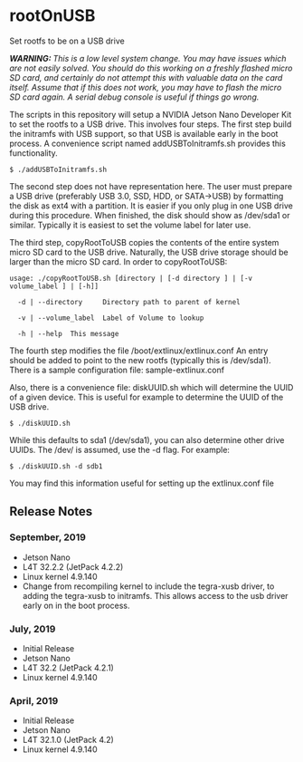 # rootOnUSB
Set rootfs to be on a USB drive

<em><b>WARNING: </b>This is a low level system change. You may have issues which are not easily solved. You should do this working on a freshly flashed micro SD card, and certainly do not attempt this with valuable data on the card itself. Assume that if this does not work, you may have to flash the micro SD card again. A serial debug console is useful if things go wrong. </em>

The scripts in this repository will setup a NVIDIA Jetson Nano Developer Kit to set the rootfs to a USB drive. This involves four steps. The first step build the initramfs with USB support, so that USB is available early in the boot process. A convenience script named addUSBToInitramfs.sh provides this functionality.

```
$ ./addUSBToInitramfs.sh
```

The second step does not have representation here. The user must prepare a USB drive (preferably USB 3.0, SSD, HDD, or SATA->USB) by formatting the disk as ext4 with a partition. It is easier if you only plug in one USB drive during this procedure. When finished, the disk should show as /dev/sda1 or similar. Typically it is easiest to set the volume label for later use.

The third step, copyRootToUSB copies the contents of the entire system micro SD card to the USB drive. Naturally, the USB drive storage should be larger than the micro SD card. In order to copyRootToUSB:

```
usage: ./copyRootToUSB.sh [directory | [-d directory ] | [-v volume_label ] | [-h]]

  -d | --directory     Directory path to parent of kernel

  -v | --volume_label  Label of Volume to lookup

  -h | --help  This message
  ```

The fourth step modifies the file /boot/extlinux/extlinux.conf An entry should be added to point to the new rootfs (typically this is /dev/sda1). There is a sample configuration file: sample-extlinux.conf

Also, there is a convenience file: diskUUID.sh which will determine the UUID of a given device. This is useful for example to determine the UUID of the USB drive.

```
$ ./diskUUID.sh
```

While this defaults to sda1 (/dev/sda1), you can also determine other drive UUIDs. The /dev/ is assumed, use the -d flag. For example:

```
$ ./diskUUID.sh -d sdb1
```
You may find this information useful for setting up the extlinux.conf file

<h2>Release Notes</h2>
<h3>September, 2019</h4>

* Jetson Nano
* L4T 32.2.2 (JetPack 4.2.2)
* Linux kernel 4.9.140
* Change from recompiling kernel to include the tegra-xusb driver, to adding the tegra-xusb to initramfs. This allows access to the usb driver early on in the boot process.


<h3>July, 2019</h3>

* Initial Release
* Jetson Nano
* L4T 32.2 (JetPack 4.2.1)
* Linux kernel 4.9.140

<h3>April, 2019</h3>

* Initial Release
* Jetson Nano
* L4T 32.1.0 (JetPack 4.2)
* Linux kernel 4.9.140
